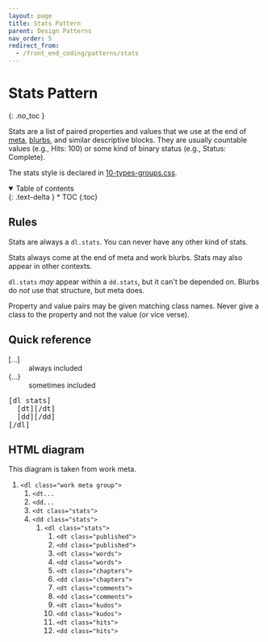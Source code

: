 ```yaml
---
layout: page
title: Stats Pattern
parent: Design Patterns
nav_order: 5
redirect_from:
  - /front_end_coding/patterns/stats
---
```

# Stats Pattern
{: .no_toc }

Stats are a list of paired properties and values that we use at the end of [meta](/meta), [blurbs](/blurb), and similar descriptive blocks. They are usually countable values (e.g., Hits: 100) or some kind of binary status (e.g., Status: Complete).

The stats style is declared in [10-types-groups.css](https://github.com/otwcode/otwarchive/blob/master/public/stylesheets/site/2.0/10-types-groups.css).

<details open markdown="block">
  <summary>
    Table of contents
  </summary>
  {: .text-delta }
* TOC
{:toc}
</details>

## Rules

Stats are always a `dl.stats`. You can never have any other kind of stats.

Stats always come at the end of meta and work blurbs. Stats may also appear in other contexts. 

`dl.stats` _may_ appear within a `dd.stats`, but it can't be depended on. Blurbs do _not_ use that structure, but meta does.

Property and value pairs may be given matching class names. Never give a class to the property and not the value (or vice verse).

## Quick reference

<dl class="key"><dt>[...]</dt><dd>always included</dd>
<dt>{...}</dt><dd>sometimes included</dd></dl>

<pre>
[dl stats]
  [dt][/dt]
  [dd][/dd]
[/dl]
</pre>

## HTML diagram

This diagram is taken from work meta.

<div class="diagram">
  <ol>
    <li><code>&lt;dl class="work meta group"&gt;</code>
      <ol>
        <li><code>&lt;dt...</code></li>
        <li><code>&lt;dd...</code></li>
        <li><code>&lt;dt class="stats"&gt;</code></li>
        <li><code>&lt;dd class="stats"&gt;</code>
          <ol>
            <li class="emphasize"><code>&lt;dl class="stats"&gt;</code>
              <ol>
                <li><code>&lt;dt class="published"&gt;</code></li>
                <li><code>&lt;dd class="published"&gt;</code></li>
                <li><code>&lt;dt class="words"&gt;</code></li>
                <li><code>&lt;dd class="words"&gt;</code></li>
                <li><code>&lt;dt class="chapters"&gt;</code></li>
                <li><code>&lt;dd class="chapters"&gt;</code></li>
                <li><code>&lt;dt class="comments"&gt;</code></li>
                <li><code>&lt;dd class="comments"&gt;</code></li>
                <li><code>&lt;dt class="kudos"&gt;</code></li>
                <li><code>&lt;dd class="kudos"&gt;</code></li>
                <li><code>&lt;dt class="hits"&gt;</code></li>
                <li><code>&lt;dd class="hits"&gt;</code></li>
              </ol>
            </li>
          </ol>
        </li>
      </ol>
    </li>
  </ol>
</div>
